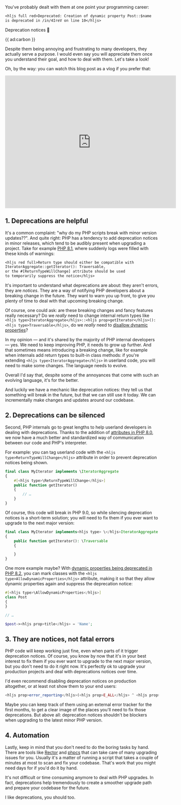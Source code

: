 You've probably dealt with them at one point your programming career:

```txt
<hljs full red>Deprecated: Creation of dynamic property Post::$name 
is deprecated in /in/4IreV on line 10</hljs>
```

Deprecation notices 🤢

{{ ad:carbon }}

Despite them being annoying and frustrating to many developers, they actually serve a purpose. I would even say you will appreciate them once you understand their goal, and how to deal with them. Let's take a look!

Oh, by the way: you can watch this blog post as a vlog if you prefer that:

<iframe width="560" height="435" src="https://www.youtube.com/embed/9Kox9HQnLUg" title="YouTube video player" frameborder="0" allow="accelerometer; autoplay; clipboard-write; encrypted-media; gyroscope; picture-in-picture" allowfullscreen></iframe>

## 1. Deprecations are helpful

It's a common complaint: "why do my PHP scripts break with minor version updates??". And quite right: PHP has a tendency to add deprecation notices in minor releases, which tend to be audibly present when upgrading a project. Take for example [PHP 8.1](/blog/new-in-php-81#internal-method-return-types-rfc), where suddenly logs were filled with these kinds of warnings:

```txt
<hljs red full>Return type should either be compatible with 
IteratorAggregate::getIterator(): Traversable, 
or the #[ReturnTypeWillChange] attribute should be used 
to temporarily suppress the notice</hljs>
```

It's important to understand what deprecations are about: they aren't errors, they are _notices_. They are a way of notifying PHP developers about a breaking change in the future. They want to warn you up front, to give you plenty of time to deal with that upcoming breaking change.  

Of course, one could ask: are these breaking changes and fancy features really necessary? Do we _really_ need to change internal return types like `<hljs type>IteratorAggregate</hljs>::<hljs prop>getIterator</hljs>(): <hljs type>Traversable</hljs>`, do we _really_ need to [disallow dynamic properties](/blog/new-in-php-82#deprecate-dynamic-properties-rfc)?

In my opinion — and it's shared by the majority of PHP internal developers — yes. We need to keep improving PHP, it needs to grow up further. And that sometimes means introducing a breaking change, like for example when internals add return types to built-in class methods: if you're extending `<hljs type>IteratorAggregate</hljs>` in userland code, you will need to make some changes. The language needs to evolve. 

Overall I'd say that, despite some of the annoyances that come with such an evolving language, it's for the better.

And luckily we have a mechanic like deprecation notices: they tell us that something will break in the future, but that we can still use it today. We can incrementally make changes and updates around our codebase.

## 2. Deprecations can be silenced

Second, PHP internals go to great lengths to help userland developers in dealing with deprecations. Thanks to the addition of [attributes in PHP 8.0](/blog/attributes-in-php-8), we now have a much better and standardized way of communication between our code and PHP's interpreter.

For example: you can tag userland code with the `<hljs type>ReturnTypeWillChange</hljs>` attribute in order to prevent deprecation notices being shown.

```php
final class MyIterator implements \IteratorAggregate
{
    #[<hljs type>\ReturnTypeWillChange</hljs>]
    public function getIterator()
    {
        // …
    }
}
```

Of course, this code will break in PHP 9.0, so while silencing deprecation notices is a short-term solution; you will need to fix them if you ever want to upgrade to the next major version:

```php
final class MyIterator implements<hljs type> \</hljs>IteratorAggregate
{
    public function getIterator(): \Traversable
    {

    }
}
```

One more example maybe? With [dynamic properties being deprecated in PHP 8.2](/blog/new-in-php-82#deprecate-dynamic-properties-rfc), you can mark classes with the `<hljs type>AllowDynamicProperties</hljs>` attribute, making it so that they allow dynamic properties again and suppress the deprecation notice:

```php
#[<hljs type>\AllowDynamicProperties</hljs>]
class Post
{
}

// …

$post-><hljs prop>title</hljs> = 'Name';
```

## 3. They are notices, not fatal errors

PHP code will keep working just fine, even when parts of it trigger deprecation notices. Of course, you know by now that it's in your best interest to fix them if you ever want to upgrade to the next major version, but you don't need to do it right now. It's perfectly ok to upgrade your production projects and deal with deprecations notices over time.

I'd even recommend disabling deprecation notices on production altogether, or at least not show them to your end users:

```php
<hljs prop>error_reporting</hljs>(<hljs prop>E_ALL</hljs> ^ <hljs prop>E_DEPRECATED</hljs>);
```

Maybe you can keep track of them using an external error tracker for the first months, to get a clear image of the places you'll need to fix those deprecations. But above all: deprecation notices shouldn't be blockers when upgrading to the latest minor PHP version. 

## 4. Automation

Lastly, keep in mind that you don't need to do the boring tasks by hand. There are tools like [Rector](https://github.com/rectorphp/) and [phpcs](https://github.com/squizlabs/PHP_CodeSniffer/) that can take care of many upgrading issues for you. Usually it's a matter of running a script that takes a couple of minutes at most to scan and fix your codebase. That's work that you might need days for if you'd do it by hand.

It's not difficult or time consuming anymore to deal with PHP upgrades. In fact, deprecations help tremendously to create a smoother upgrade path and prepare your codebase for the future. 

I like deprecations, you should too.
